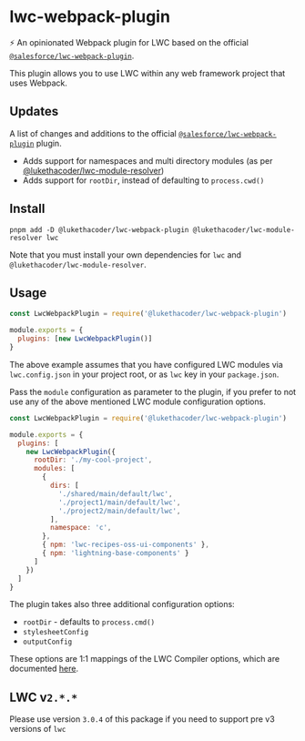 # lwc-webpack-plugin

⚡ An opinionated Webpack plugin for LWC based on the official [`@salesforce/lwc-webpack-plugin`](https://github.com/salesforce/lwc-webpack-plugin).

This plugin allows you to use LWC within any web framework project that uses Webpack.

## Updates

A list of changes and additions to the official [`@salesforce/lwc-webpack-plugin`](https://github.com/salesforce/lwc-webpack-plugin) plugin.

- Adds support for namespaces and multi directory modules (as per [@lukethacoder/lwc-module-resolver](https://github.com/lukethacoder/lwc-module-resolver))
- Adds support for `rootDir`, instead of defaulting to `process.cwd()`

## Install

```
pnpm add -D @lukethacoder/lwc-webpack-plugin @lukethacoder/lwc-module-resolver lwc
```

Note that you must install your own dependencies for `lwc` and `@lukethacoder/lwc-module-resolver`.

## Usage

```javascript
const LwcWebpackPlugin = require('@lukethacoder/lwc-webpack-plugin')

module.exports = {
  plugins: [new LwcWebpackPlugin()]
}
```

The above example assumes that you have configured LWC modules via `lwc.config.json` in your project root, or as `lwc` key in your `package.json`.

Pass the `module` configuration as parameter to the plugin, if you prefer to not use any of the above mentioned LWC module configuration options.

```javascript
const LwcWebpackPlugin = require('@lukethacoder/lwc-webpack-plugin')

module.exports = {
  plugins: [
    new LwcWebpackPlugin({
      rootDir: './my-cool-project',
      modules: [
        {
          dirs: [
            './shared/main/default/lwc',
            './project1/main/default/lwc',
            './project2/main/default/lwc',
          ],
          namespace: 'c',
        },
        { npm: 'lwc-recipes-oss-ui-components' },
        { npm: 'lightning-base-components' }
      ]
    })
  ]
}
```

The plugin takes also three additional configuration options:

- `rootDir` - defaults to `process.cmd()`
- `stylesheetConfig`
- `outputConfig`

These options are 1:1 mappings of the LWC Compiler options, which are documented [here](https://github.com/salesforce/lwc/tree/master/packages/%40lwc/compiler#apis).

## LWC v`2.*.*`

Please use version `3.0.4` of this package if you need to support pre v3 versions of `lwc`